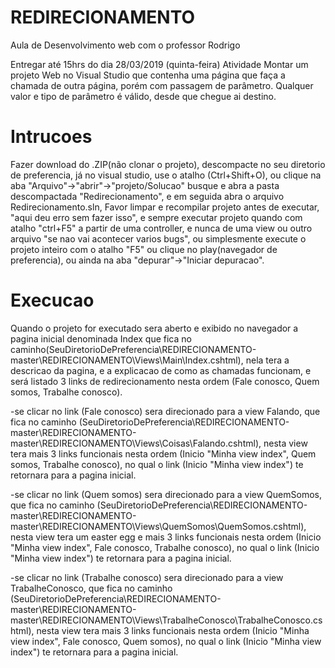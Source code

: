 # REDIRECIONAMENTO
Aula de Desenvolvimento web com o professor Rodrigo

Entregar até 15hrs do dia 28/03/2019 (quinta-feira)
Atividade
Montar um projeto Web no Visual Studio que contenha uma página que faça a chamada de outra página,
porém com passagem de parâmetro. Qualquer valor e tipo de parâmetro é válido, desde que chegue ai destino.

# Intrucoes
Fazer download do .ZIP(não clonar o projeto), descompacte no seu diretorio de preferencia, já no visual studio, use o atalho (Ctrl+Shift+O), ou clique na aba "Arquivo"->"abrir"->"projeto/Solucao" busque e abra a pasta descompactada "Redirecionamento", e em seguida abra o arquivo Redirecionamento.sln,  Favor limpar e recompilar projeto antes de executar, "aqui deu erro sem fazer isso", e sempre executar projeto quando com atalho "ctrl+F5" a partir de uma controller, e nunca de uma view ou outro arquivo "se nao vai acontecer varios bugs", ou simplesmente execute o projeto inteiro com o atalho "F5" ou clique no play(navegador de preferencia), ou ainda na aba "depurar"->"Iniciar depuracao".

# Execucao
Quando o projeto for executado sera aberto e exibido no navegador a pagina inicial denominada Index que fica no caminho(SeuDiretorioDePreferencia\REDIRECIONAMENTO-master\REDIRECIONAMENTO\Views\Main\Index.cshtml), nela tera a descricao da pagina, e a explicacao de como as chamadas funcionam, e será listado 3 links de redirecionamento nesta ordem (Fale conosco, Quem somos, Trabalhe conosco).

-se clicar no link (Fale conosco) sera direcionado para a view Falando, que fica no caminho (SeuDiretorioDePreferencia\REDIRECIONAMENTO-master\REDIRECIONAMENTO-master\REDIRECIONAMENTO\Views\Coisas\Falando.cshtml), nesta view tera mais 3 links funcionais nesta ordem (Inicio "Minha view index", Quem somos, Trabalhe conosco), no qual o link (Inicio "Minha view index") te retornara para a pagina inicial.

-se clicar no link (Quem somos) sera direcionado para a view QuemSomos, que fica no caminho (SeuDiretorioDePreferencia\REDIRECIONAMENTO-master\REDIRECIONAMENTO-master\REDIRECIONAMENTO\Views\QuemSomos\QuemSomos.cshtml), nesta view tera um easter egg e mais 3 links funcionais nesta ordem (Inicio "Minha view index", Fale conosco, Trabalhe conosco), no qual o link (Inicio "Minha view index") te retornara para a pagina inicial.

-se clicar no link (Trabalhe conosco) sera direcionado para a view TrabalheConosco, que fica no caminho (SeuDiretorioDePreferencia\REDIRECIONAMENTO-master\REDIRECIONAMENTO-master\REDIRECIONAMENTO\Views\TrabalheConosco\TrabalheConosco.cshtml), nesta view tera mais 3 links funcionais nesta ordem (Inicio "Minha view index", Fale conosco, Quem somos), no qual o link (Inicio "Minha view index") te retornara para a pagina inicial.
